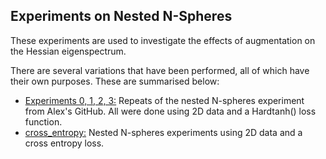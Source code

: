 ## Experiments on Nested N-Spheres

These experiments are used to investigate the effects of augmentation on the Hessian eigenspectrum.

There are several variations that have been performed, all of which have their own purposes. These are summarised below:

* <u>Experiments 0, 1, 2, 3:</u> Repeats of the nested N-spheres experiment from Alex's GitHub. All were done using 2D data and a Hardtanh() loss function. 
* <u>cross_entropy:</u> Nested N-spheres experiments using 2D data and a cross entropy loss. 

